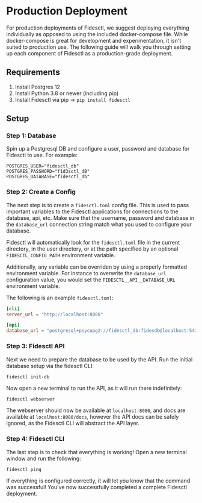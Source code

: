 # Production Deployment

For production deployments of Fidesctl, we suggest deploying everything individually as opposed to using the included docker-compose file. While docker-compose is great for development and experimentation, it isn't suited to production use. The following guide will walk you through setting up each component of Fidesctl as a production-grade deployment.

## Requirements

1. Install Postgres 12
1. Install Python 3.8 or newer (including pip)
1. Install Fidesctl via pip -> `pip install fidesctl`

## Setup

### Step 1: Database

Spin up a Postgresql DB and configure a user, password and database for Fidesctl to use. For example:

```env
POSTGRES_USER="fidesctl_db"
POSTGRES_PASSWORD="f1d3sctl_dB"
POSTGRES_DATABASE="fidesctl_db"
```

### Step 2: Create a Config

The next step is to create a `fidesctl.toml` config file. This is used to pass important variables to the Fidesctl applications for connections to the database, api, etc. Make sure that the username, password and database in the `database_url` connection string match what you used to configure your database.

Fidesctl will automatically look for the `fidesctl.toml` file in the current directory, in the user directory, or at the path specified by an optional `FIDESCTL_CONFIG_PATH` environment variable.

Additionally, any variable can be overriden by using a properly formatted environment variable. For instance to overwrite the `database_url` configuration value, you would set the `FIDESCTL__API__DATABASE_URL` environment variable.

The following is an example `fidesctl.toml`:

```toml
[cli]
server_url = "http://localhost:8080"

[api]
database_url = "postgresql+psycopg2://fidesctl_db:fidesdb@localhost:5432/fidesctl_db"
```

### Step 3: Fidesctl API

Next we need to prepare the database to be used by the API. Run the initial database setup via the fidesctl CLI:

```bash
fidesctl init-db
```

Now open a new terminal to run the API, as it will run there indefinitely:

`fidesctl webserver`

The webserver should now be available at `localhost:8080`, and docs are available at `localhost:8080/docs`, however the API docs can be safely ignored, as the Fidesctl CLI will abstract the API layer.

### Step 4: Fidesctl CLI

The last step is to check that everything is working! Open a new terminal window and run the following:

`fidesctl ping`

If everything is configured correctly, it will let you know that the command was successful! You've now successfully completed a complete Fidesctl deployment.
